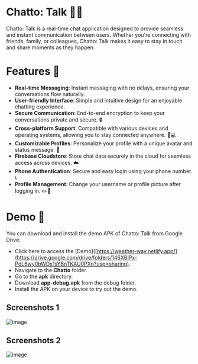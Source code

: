 # Chatto: Talk 🚀💬
Chatto: Talk is a real-time chat application designed to provide seamless and instant communication between users. Whether you're connecting with friends, family, or colleagues, Chatto: Talk makes it easy to stay in touch and share moments as they happen.

# Features 🌟
- **Real-time Messaging**: Instant messaging with no delays, ensuring your conversations flow naturally.
- **User-friendly Interface**: Simple and intuitive design for an enjoyable chatting experience.
- **Secure Communication**: End-to-end encryption to keep your conversations private and secure. 🔒
- **Cross-platform Support**: Compatible with various devices and operating systems, allowing you to stay connected anywhere. 📱💻
- **Customizable Profiles**: Personalize your profile with a unique avatar and status message. 🎨
- **Firebase Cloudstore**: Store chat data securely in the cloud for seamless access across devices. ☁️
- **Phone Authentication**: Secure and easy login using your phone number. 📞
- **Profile Management**: Change your username or profile picture after logging in. ✏️📸


# Demo 📲
 You can download and install the demo APK of Chatto: Talk from Google Drive:

- Click here to access the [Demo]([https://weather-way.netlify.app/](https://drive.google.com/drive/folders/146XBlPx-PdL6wy0bWDx1sYBnTKAU0PXn?usp=sharing).
- Navigate to the **Chatto** folder.
- Go to the **apk** directory.
- Download **app-debug.apk** from the debug folder.
- Install the APK on your device to try out the demo.


## Screenshots 1
![image](https://github.com/user-attachments/assets/dd6697da-8cbb-4c83-a7b7-e21af250a3be)

## Screenshots 2
![image](https://github.com/user-attachments/assets/806fa571-0153-42c4-8e51-8254c2207c7a)


